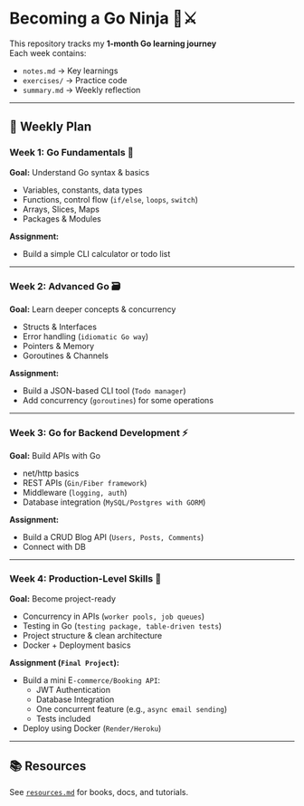 # Becoming a Go Ninja 🐹⚔️

This repository tracks my **1-month Go learning journey**  
Each week contains:

- `notes.md` → Key learnings
- `exercises/` → Practice code
- `summary.md` → Weekly reflection

---

## 📅 Weekly Plan

### Week 1: Go Fundamentals 📖

**Goal:** Understand Go syntax & basics

- Variables, constants, data types
- Functions, control flow (`if/else`, `loops`, `switch`)
- Arrays, Slices, Maps
- Packages & Modules

**Assignment:**

- Build a simple CLI calculator or todo list

---

### Week 2: Advanced Go 🗃️

**Goal:** Learn deeper concepts & concurrency

- Structs & Interfaces
- Error handling (`idiomatic Go way`)
- Pointers & Memory
- Goroutines & Channels

**Assignment:**

- Build a JSON-based CLI tool (`Todo manager`)
- Add concurrency (`goroutines`) for some operations

---

### Week 3: Go for Backend Development ⚡

**Goal:** Build APIs with Go

- net/http basics
- REST APIs (`Gin/Fiber framework`)
- Middleware (`logging, auth`)
- Database integration (`MySQL/Postgres with GORM`)

**Assignment:**

- Build a CRUD Blog API (`Users, Posts, Comments`)
- Connect with DB

---

### Week 4: Production-Level Skills 🎯

**Goal:** Become project-ready

- Concurrency in APIs (`worker pools, job queues`)
- Testing in Go (`testing package, table-driven tests`)
- Project structure & clean architecture
- Docker + Deployment basics

**Assignment (`Final Project`):**

- Build a mini E`-commerce/Booking API`:
  - JWT Authentication
  - Database Integration
  - One concurrent feature (e.g., `async email sending`)
  - Tests included
- Deploy using Docker (`Render/Heroku`)

---

## 📚 Resources

See [`resources.md`](resources.md) for books, docs, and tutorials.
